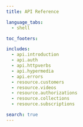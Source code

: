 ```yaml
---
title: API Reference

language_tabs:
  - shell

toc_footers:

includes:
  - api.introduction
  - api.auth
  - api.httpverbs
  - api.hypermedia
  - api.errors
  - resource.customers
  - resource.videos
  - resource.authorizations
  - resource.collections
  - resource.subscriptions

search: true
---
```

